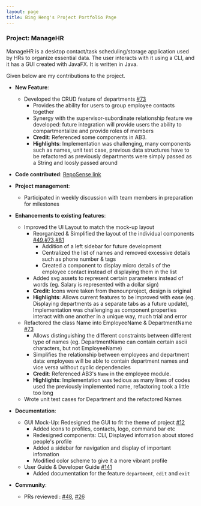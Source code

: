 ```yaml
---
layout: page
title: Bing Heng's Project Portfolio Page
---
```


### Project: ManageHR

ManageHR is a desktop contact/task scheduling/storage application used by HRs to organize essential data. The user interacts with it using a CLI, and it has a GUI created with JavaFX. It is written in Java.

Given below are my contributions to the project.

* **New Feature**:
  * Developed the CRUD feature of departments [\#73](https://github.com/AY2324S1-CS2103-T16-1/tp/pull/73)
    * Provides the ability for users to group employee contacts together
    * Synergy with the supervisor-subordinate relationship feature we developed: future integration will provide users the ability to compartmentalize and provide roles of members
    * **Credit**: Referenced some components in AB3.
    * **Highlights**: Implementation was challenging, many components such as names, unit test case, previous data structures have to be refactored as previously departments were simply passed as a String and loosly passed around

* **Code contributed**: [RepoSense link](https://nus-cs2103-ay2324s1.github.io/tp-dashboard/?search=starry&sort=groupTitle&sortWithin=title&timeframe=commit&mergegroup=&groupSelect=groupByRepos&breakdown=true&checkedFileTypes=docs~functional-code~test-code&since=2023-09-22)

* **Project management**:
  * Participated in weekly discussion with team members in preparation for milestones

* **Enhancements to existing features**:
  * Improved the UI Layout to match the mock-up layout
    * Reorganized & Simplified the layout of the individual components [\#49](https://github.com/AY2324S1-CS2103-T16-1/tp/pull/49),[\#73](https://github.com/AY2324S1-CS2103-T16-1/tp/pull/73),[\#81](https://github.com/AY2324S1-CS2103-T16-1/tp/pull/81)
      * Addition of a left sidebar for future development
      * Centralized the list of names and removed excessive details such as phone number & tags
      * Created a component to display micro details of the employee contact instead of displaying them in the list
    * Added svg assets to represent certain parameters instead of words (eg. Salary is represented with a dollar sign)
    * **Credit**: Icons were taken from thenounproject, design is original
    * **Highlights**: Allows current features to be improved with ease (eg. Displaying departments as a separate tabs as a future update), Implementation was challenging as component properties interact with one another in a unique way, much trial and error
  * Refactored the class Name into EmployeeName & DepartmentName [\#73](https://github.com/AY2324S1-CS2103-T16-1/tp/pull/73)
    * Allows distinguishing the different constraints between different type of names (eg. DepartmentName can contain certain ascii characters, but not EmployeeName)
    * Simplifies the relationship between employees and department data: employees will be able to contain department names and vice versa without cyclic dependencies
    * **Credit**: Referenced AB3's `Name` in the employee module.
    * **Highlights**: Implementation was tedious as many lines of codes used the previously implemented name, refactoring took a little too long
  * Wrote unit test cases for Department and the refactored Names

* **Documentation**:
  * GUI Mock-Up: Redesigned the GUI to fit the theme of project [\#12](https://github.com/AY2324S1-CS2103-T16-1/tp/pull/12)
    * Added icons to profiles, contacts, logo, command bar etc
    * Redesigned components: CLI, Displayed infomation about stored people's profile
    * Added a sidebar for navigation and display of important infomation
    * Modified color scheme to give it a more vibrant profile
  * User Guide & Developer Guide [\#141](https://github.com/AY2324S1-CS2103-T16-1/tp/pull/141)
    * Added documentation for the feature `department`, `edit` and `exit`
* **Community**:
  * PRs reviewed : [\#48](https://github.com/AY2324S1-CS2103-T16-1/tp/pull/48), [\#26](https://github.com/AY2324S1-CS2103-T16-1/tp/pull/26)

